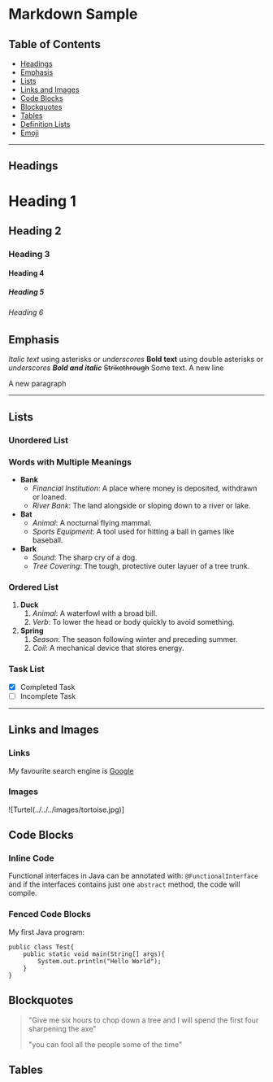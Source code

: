 # Markdown Sample

## Table of Contents

<!-- An unordered list. each items has [link text](#anchor). -->

- [Headings](#headings)
- [Emphasis](#emphasis)
- [Lists](#lists)
- [Links and Images](#links-and-images)
- [Code Blocks](#code-blocks)
- [Blockquotes](#blockquotes)
- [Tables](#tables)
- [Definition Lists](#definition-lists)
- [Emoji](#emoji)

---
## Headings

# Heading 1
## Heading 2
### Heading 3
#### Heading 4
##### Heading 5
###### Heading 6


## Emphasis
<!-- 2 spaces <CR> at end of each line -->
*Italic text* using asterisks or _underscores_
**Bold text** using double asterisks or _underscores_
***Bold and italic***
~~Strikethrough~~
Some text.
A new line

A new paragraph

---

## Lists

### Unordered List

### Words with Multiple Meanings
<!-- 4 spaces for sub lists -->
- **Bank**
    - *Financial Institution*: A place where money is deposited, withdrawn or loaned.
    - *River Bank*: The land alongside or sloping down to a river or lake.
- **Bat**
  - *Animal*: A nocturnal flying mammal.
  - *Sports Equipment*: A tool used for hitting a ball in games like baseball.
- **Bark**
  - *Sound*: The sharp cry of a dog.
  - *Tree Covering*: The tough, protective outer layuer of a tree trunk.

### Ordered List

<!-- 4 spaces for sub lists -->
1. **Duck**
    1. *Animal*: A waterfowl with a broad bill.
   2. *Verb*: To lower the head or body quickly to avoid something.
2. **Spring**
   1. *Season*: The season following winter and preceding summer.
   2. *Coil*: A mechanical device that stores energy.


### Task List
- [x] Completed Task
- [ ] Incomplete Task

---

## Links and Images

### Links
My favourite search engine is [Google](https://www.google.com)

### Images
![Turtel(../../../images/tortoise.jpg)]


## Code Blocks

### Inline Code
Functional interfaces in Java can be annotated with: `@FunctionalInterface` and if
the interfaces contains just one `abstract` method, the code will compile.

### Fenced Code Blocks
My first Java program:
```
public class Test{
    public static void main(String[] args){
        System.out.println("Hello World");
    }
}
```


## Blockquotes

> "Give me six hours to chop down a tree and I will
> spend the first four sharpening the axe"
> 
> "you can fool all the people some of the time"


## Tables





